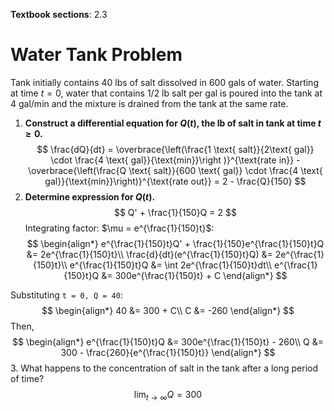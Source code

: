 **Textbook sections**: 2.3

# Water Tank Problem
Tank initially contains 40 lbs of salt dissolved in 600 gals of water. Starting at time $t = 0$, water that contains 1/2 lb salt per gal is poured into the tank at 4 gal/min and the mixture is drained from the tank at the same rate.

1. **Construct a differential equation for $Q(t)$, the lb of salt in tank at time $t \geq 0$.**
$$
\frac{dQ}{dt} = \overbrace{\left(\frac{1 \text{ salt}}{2\text{ gal}} \cdot \frac{4 \text{ gal}}{\text{min}}\right )}^{\text{rate in}} - \overbrace{\left(\frac{Q \text{ salt}}{600 \text{ gal}} \cdot \frac{4 \text{ gal}}{\text{min}}\right)}^{\text{rate out}} = 2 - \frac{Q}{150}
$$
2. **Determine expression for $Q(t)$.**
$$
Q' + \frac{1}{150}Q = 2
$$
Integrating factor: $\mu = e^{\frac{1}{150}t}$:
$$
\begin{align*}
e^{\frac{1}{150}t}Q' + \frac{1}{150}e^{\frac{1}{150}t}Q &= 2e^{\frac{1}{150}t}\\
\frac{d}{dt}(e^{\frac{1}{150}t}Q) &= 2e^{\frac{1}{150}t}\\
e^{\frac{1}{150}t}Q &= \int 2e^{\frac{1}{150}t}dt\\
e^{\frac{1}{150}t}Q &= 300e^{\frac{1}{150}t} + C
\end{align*}
$$

Substituting `t = 0, Q = 40`:
$$
\begin{align*}
40 &= 300 + C\\
C &= -260
\end{align*}
$$
Then,
$$
\begin{align*}
e^{\frac{1}{150}t}Q &= 300e^{\frac{1}{150}t} - 260\\
Q &= 300 - \frac{260}{e^{\frac{1}{150}t}}
\end{align*}
$$
3. What happens to the concentration of salt in the tank after a long period of time?
$$\lim_{t \to \infty}{Q} = 300$$